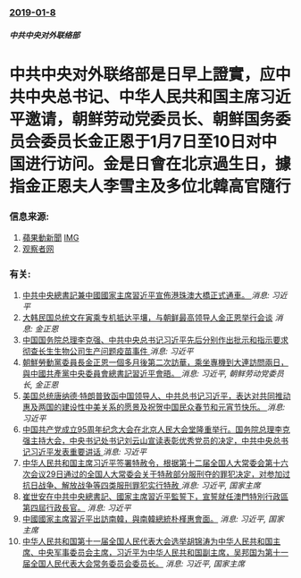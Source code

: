 ### [2019-01-8](/news/2019/01/8/index.md)

##### 中共中央对外联络部
#  中共中央对外联络部是日早上證實，应中共中央总书记、中华人民共和国主席习近平邀请，朝鲜劳动党委员长、朝鲜国务委员会委员长金正恩于1月7日至10日对中国进行访问。金是日會在北京過生日，據指金正恩夫人李雪主及多位北韓高官隨行 




### 信息来源:

1. [ 蘋果動新聞](https://hk.news.appledaily.com/china/realtime/article/20190108/59116473) [IMG](https://static.appledaily.hk/images/e-paper/20190108/720pix/1546909428_4728.png)
2. [观察者网](https://m.guancha.cn/internation/2019_01_08_485993.shtml)

### 有关:

1. [中共中央總書記兼中國國家主席習近平宣佈港珠澳大橋正式通車。 ](/zh/news/2018/10/23/中共中央總書記兼中國國家主席習近平宣佈港珠澳大橋正式通車.md) _消息: 习近平_
2. [大韩民国总统文在寅乘专机抵达平壤，与朝鲜最高领导人金正恩举行会谈](/zh/news/2018/09/18/大韩民国总统文在寅乘专机抵达平壤-与朝鲜最高领导人金正恩举行会谈.md) _消息: 金正恩_
3. [中国国务院总理李克强、中共中央总书记习近平先后分别作出批示和指示要求彻查长生生物公司生产问题疫苗事件 ](/zh/news/2018/07/23/中国国务院总理李克强-中共中央总书记习近平先后分别作出批示和指示要求彻查长生生物公司生产问题疫苗事件.md) _消息: 习近平_
4. [朝鮮勞動黨委員長金正恩一個多月後第二次訪華，乘坐專機到大連訪問兩日，與中國共產黨中央委員會總書記習近平會晤。 ](/zh/news/2018/05/7/朝鮮勞動黨委員長金正恩一個多月後第二次訪華-乘坐專機到大連訪問兩日-與中國共產黨中央委員會總書記習近平會晤.md) _消息: 习近平, 朝鲜劳动党委员长, 金正恩_
5. [美国总统唐纳德·特朗普致函中国领导人、中共总书记习近平，表达对共同推动惠及两国的建设性中美关系的愿景及祝贺中国民众春节和元宵节快乐。 ](/zh/news/2017/02/9/美国总统唐纳德-特朗普致函中国领导人-中共总书记习近平-表达对共同推动惠及两国的建设性中美关系的愿景及祝贺中国民众春节和.md) _消息: 习近平_
6. [中国共产党成立95周年纪念大会在北京人民大会堂隆重举行。国务院总理李克强主持大会，中央书记处书记刘云山宣读表彰优秀党员的决定，中共中央总书记习近平发表重要讲话 ](/zh/news/2016/07/1/中国共产党成立95周年纪念大会在北京人民大会堂隆重举行-国务院总理李克强主持大会-中央书记处书记刘云山宣读表彰优秀党员的.md) _消息: 习近平_
7. [中华人民共和国主席习近平签署特赦令，根据第十二届全国人大常委会第十六次会议29日通过的全国人大常委会关于特赦部分服刑夺的罪犯决定，对参加过抗日战争、解放战争等四类服刑罪犯实行特赦 ](/zh/news/2015/08/30/中华人民共和国主席习近平签署特赦令-根据第十二届全国人大常委会第十六次会议29日通过的全国人大常委会关于特赦部分服刑夺的.md) _消息: 习近平, 国家主席_
8. [崔世安在中共中央總書記、國家主席習近平監誓下，宣誓就任澳門特別行政區第四屆行政長官。](/zh/news/2014/12/20/崔世安在中共中央總書記-國家主席習近平監誓下-宣誓就任澳門特別行政區第四屆行政長官.md) _消息: 习近平_
9. [ 中國國家主席習近平出訪南韓，與南韓總統朴槿惠會面。](/zh/news/2014/07/3/中國國家主席習近平出訪南韓-與南韓總統朴槿惠會面.md) _消息: 习近平, 国家主席_
10. [中华人民共和国第十一届全国人民代表大会选举胡锦涛为中华人民共和国主席、中央军事委员会主席，习近平为中华人民共和国副主席，吴邦国为第十一届全国人民代表大会常务委员会委员长。](/zh/news/2008/03/15/中华人民共和国第十一届全国人民代表大会选举胡锦涛为中华人民共和国主席-中央军事委员会主席-习近平为中华人民共和国副主席.md) _消息: 习近平, 国家主席_
